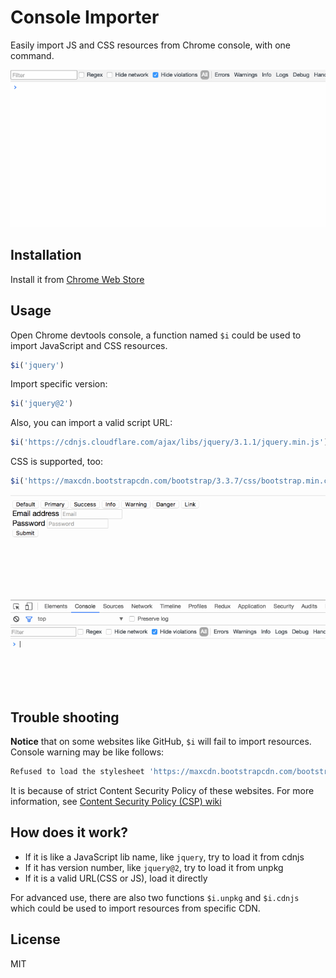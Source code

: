 # Console Importer

Easily import JS and CSS resources from Chrome console, with one command.

![Demo](assets/demo.gif)

## Installation

Install it from [Chrome Web Store](https://chrome.google.com/webstore/detail/console-importer/hgajpakhafplebkdljleajgbpdmplhie)

## Usage

Open Chrome devtools console, a function named `$i` could be used to import JavaScript and CSS resources.

```js
$i('jquery')
```

Import specific version:

```js
$i('jquery@2')
```

Also, you can import a valid script URL:

```js
$i('https://cdnjs.cloudflare.com/ajax/libs/jquery/3.1.1/jquery.min.js')
```

CSS is supported, too:

```js
$i('https://maxcdn.bootstrapcdn.com/bootstrap/3.3.7/css/bootstrap.min.css')
```

![URL](assets/css.gif)

## Trouble shooting

**Notice** that on some websites like GitHub, `$i` will fail to import resources. Console warning may be like follows:

```js
Refused to load the stylesheet 'https://maxcdn.bootstrapcdn.com/bootstrap/3.3.7/css/bootstrap.min.css' because it violates the following Content Security Policy directive: "style-src 'unsafe-inline' assets-cdn.github.com".
```

It is because of strict Content Security Policy of these websites. For more information, see [Content Security Policy (CSP) wiki](https://developer.mozilla.org/en-US/docs/Web/HTTP/CSP)

## How does it work?

* If it is like a JavaScript lib name, like `jquery`, try to load it from cdnjs
* If it has version number, like `jquery@2`, try to load it from unpkg
* If it is a valid URL(CSS or JS), load it directly

For advanced use, there are also two functions `$i.unpkg` and `$i.cdnjs` which could be used to import resources from specific CDN.

## License

MIT
